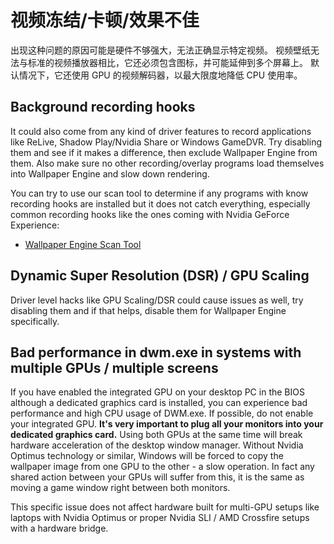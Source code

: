 # 视频冻结/卡顿/效果不佳

出现这种问题的原因可能是硬件不够强大，无法正确显示特定视频。 视频壁纸无法与标准的视频播放器相比，它还必须包含图标，并可能延伸到多个屏幕上。 默认情况下，它还使用 GPU 的视频解码器，以最大限度地降低 CPU 使用率。

## Background recording hooks
It could also come from any kind of driver features to record applications like ReLive, Shadow Play/Nvidia Share or Windows GameDVR. Try disabling them and see if it makes a difference, then exclude Wallpaper Engine from them. Also make sure no other recording/overlay programs load themselves into Wallpaper Engine and slow down rendering.

You can try to use our scan tool to determine if any programs with know recording hooks are installed but it does not catch everything, especially common recording hooks like the ones coming with Nvidia GeForce Experience:

* [Wallpaper Engine Scan Tool](/debug/scantool.html)

## Dynamic Super Resolution (DSR) / GPU Scaling
Driver level hacks like GPU Scaling/DSR could cause issues as well, try disabling them and if that helps, disable them for Wallpaper Engine specifically.

## Bad performance in dwm.exe in systems with multiple GPUs / multiple screens
If you have enabled the integrated GPU on your desktop PC in the BIOS although a dedicated graphics card is installed, you can experience bad performance and high CPU usage of DWM.exe. If possible, do not enable your integrated GPU. **It's very important to plug all your monitors into your dedicated graphics card.** Using both GPUs at the same time will break hardware acceleration of the desktop window manager. Without Nvidia Optimus technology or similar, Windows will be forced to copy the wallpaper image from one GPU to the other - a slow operation. In fact any shared action between your GPUs will suffer from this, it is the same as moving a game window right between both monitors.

This specific issue does not affect hardware built for multi-GPU setups like laptops with Nvidia Optimus or proper Nvidia SLI / AMD Crossfire setups with a hardware bridge.